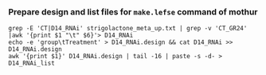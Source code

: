 

### Prepare design and list files for ``make.lefse`` command of mothur

```
grep -E 'CT|D14_RNAi' strigolactone_meta_up.txt | grep -v 'CT_GR24' |awk '{print $1 "\t" $6}'> D14_RNAi
echo -e 'group\tTreatment' > D14_RNAi.design && cat D14_RNAi >> D14_RNAi.design
awk '{print $1}' D14_RNAi.design | tail -16 | paste -s -d- > D14_RNAi_list
```
